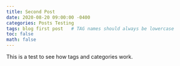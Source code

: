 ```yaml
---
title: Second Post
date: 2020-08-20 09:00:00 -0400
categories: Posts Testing
tags: blog first post   # TAG names should always be lowercase
toc: false
math: false
---
```


This is a test to see how tags and categories work.
